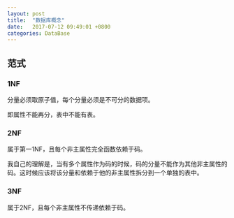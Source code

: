 ```yaml
---
layout: post
title:  "数据库概念"
date:   2017-07-12 09:49:01 +0800
categories: DataBase
---
```



## 范式

### 1NF

分量必须取原子值，每个分量必须是不可分的数据项。

即属性不能再分，表中不能有表。

### 2NF

属于第一1NF，且每个非主属性完全函数依赖于码。

我自己的理解是，当有多个属性作为码的时候，码的分量不能作为其他非主属性的码。这时候应该将该分量和依赖于他的非主属性拆分到一个单独的表中。

### 3NF

属于2NF，且每个非主属性不传递依赖于码。

